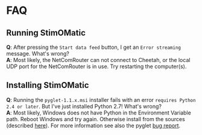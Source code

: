 # FAQ #

## Running StimOMatic ##

**Q**: After pressing the `Start data feed` button, I get an `Error streaming` message. What's wrong?  
**A**: Most likely, the NetComRouter can not connect to Cheetah, or the local UDP port for the NetComRouter is in use. Try restarting the computer(s).

## Installing StimOMatic ##

**Q**: Running the `pyglet-1.1.x.msi` installer fails with an error `requires Python 2.4 or later`. But I've just installed Python 2.7! What's wrong?  
**A**: Most likely, Windows does not have Python in the Environment Variable path. Reboot Windows and try again. Otherwise install from the sources (described [here][pyglet_install]). For more information see also the pyglet [bug report][pyglet_install_bug].

[pyglet_install]: https://github.com/kotowicz/StimOMatic/blob/master/python/OpenGLPlotting/pomp/docs/INSTALL.txt
[pyglet_install_bug]: https://code.google.com/p/pyglet/issues/detail?id=488
